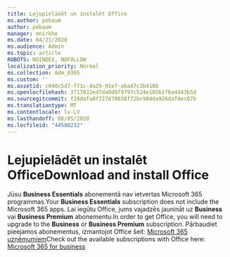 ```yaml
---
title: Lejupielādēt un instalēt Office
ms.author: pebaum
author: pebaum
manager: mnirkhe
ms.date: 04/21/2020
ms.audience: Admin
ms.topic: article
ROBOTS: NOINDEX, NOFOLLOW
localization_priority: Normal
ms.collection: Adm_O365
ms.custom: ''
ms.assetid: c040c5d7-ff1c-4a29-91e7-a6ad7c3b410b
ms.openlocfilehash: 3717832ed7da0d8f9797c524e105b1f6a4d43b5d
ms.sourcegitcommit: f28dafa0f727870038f72bc904da926daf4ec07b
ms.translationtype: MT
ms.contentlocale: lv-LV
ms.lasthandoff: 06/05/2020
ms.locfileid: "44580232"
---
```

# <a name="download-and-install-office"></a><span data-ttu-id="fcc63-102">Lejupielādēt un instalēt Office</span><span class="sxs-lookup"><span data-stu-id="fcc63-102">Download and install Office</span></span>

<span data-ttu-id="fcc63-103">Jūsu **Business Essentials** abonementā nav ietvertas Microsoft 365 programmas.</span><span class="sxs-lookup"><span data-stu-id="fcc63-103">Your **Business Essentials** subscription does not include the Microsoft 365 apps.</span></span> <span data-ttu-id="fcc63-104">Lai iegūtu Office, jums vajadzēs jaunināt uz **Business** vai **Business Premium** abonementu.</span><span class="sxs-lookup"><span data-stu-id="fcc63-104">In order to get Office, you will need to upgrade to the **Business** or **Business Premium** subscription.</span></span> <span data-ttu-id="fcc63-105">Pārbaudiet pieejamos abonementus, izmantojot Office šeit: [Microsoft 365 uzņēmumiem](https://products.office.com/compare-all-microsoft-office-products?tab=2)</span><span class="sxs-lookup"><span data-stu-id="fcc63-105">Check out the available subscriptions with Office here: [Microsoft 365 for business](https://products.office.com/compare-all-microsoft-office-products?tab=2)</span></span>
  

